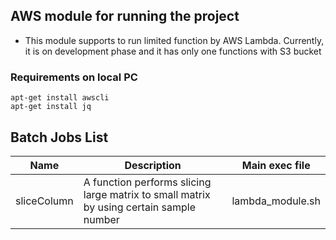 ## AWS module for running the project
* This module supports to run limited function by AWS Lambda. Currently, it is on development phase and it has only one functions with S3 bucket

### Requirements on local PC
```
apt-get install awscli
apt-get install jq
```

## Batch Jobs List
| Name | Description | Main exec file |
|---------|---------|---------|
| sliceColumn | A function performs slicing large matrix to small matrix by using certain sample number | lambda_module.sh |